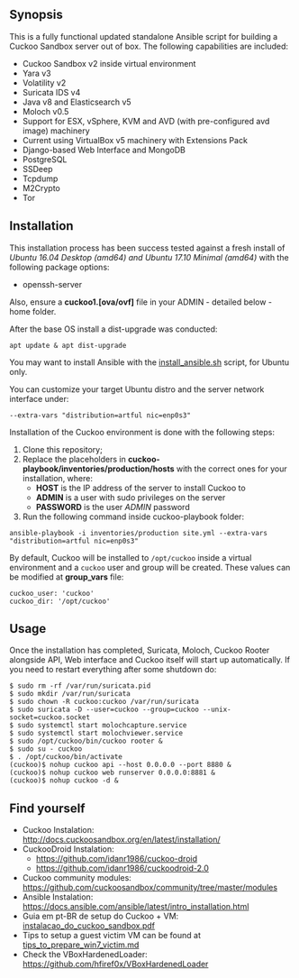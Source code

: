 ## Synopsis

This is a fully functional updated standalone Ansible script for building a Cuckoo Sandbox server out of box. The following capabilities are included:

- Cuckoo Sandbox v2 inside virtual environment
- Yara v3
- Volatility v2
- Suricata IDS v4
- Java v8 and Elasticsearch v5
- Moloch v0.5
- Support for ESX, vSphere, KVM and AVD (with pre-configured avd image) machinery
- Current using VirtualBox v5 machinery with Extensions Pack
- Django-based Web Interface and MongoDB
- PostgreSQL
- SSDeep
- Tcpdump
- M2Crypto
- Tor

## Installation

This installation process has been success tested against a fresh install of _Ubuntu 16.04 Desktop (amd64) and Ubuntu 17.10 Minimal (amd64)_ with the following package options:

- openssh-server

Also, ensure a **cuckoo1.[ova/ovf]** file in your ADMIN - detailed below - home folder.

After the base OS install a dist-upgrade was conducted:

`apt update & apt dist-upgrade`

You may want to install Ansible with the [install_ansible.sh](install_ansible.sh) script, for Ubuntu only.

You can customize your target Ubuntu distro and the server network interface under:

    --extra-vars "distribution=artful nic=enp0s3"

Installation of the Cuckoo environment is done with the following steps:

1. Clone this repository;
2. Replace the placeholders in **cuckoo-playbook/inventories/production/hosts** with the correct ones for your installation, where:
    - **HOST** is the IP address of the server to install Cuckoo to
    - **ADMIN** is a user with sudo privileges on the server
    - **PASSWORD** is the user _ADMIN_ password
4. Run the following command inside cuckoo-playbook folder:

```
ansible-playbook -i inventories/production site.yml --extra-vars "distribution=artful nic=enp0s3"
```

By default, Cuckoo will be installed to `/opt/cuckoo` inside a virtual environment and a `cuckoo` user and group will be created. These values can be modified at **group_vars** file:

    cuckoo_user: 'cuckoo'
    cuckoo_dir: '/opt/cuckoo'

## Usage

Once the installation has completed, Suricata, Moloch, Cuckoo Rooter alongside API, Web interface and Cuckoo itself will start up automatically.
If you need to restart everything after some shutdown do:

    $ sudo rm -rf /var/run/suricata.pid 
    $ sudo mkdir /var/run/suricata
    $ sudo chown -R cuckoo:cuckoo /var/run/suricata
    $ sudo suricata -D --user=cuckoo --group=cuckoo --unix-socket=cuckoo.socket
    $ sudo systemctl start molochcapture.service
    $ sudo systemctl start molochviewer.service
    $ sudo /opt/cuckoo/bin/cuckoo rooter &
    $ sudo su - cuckoo
    $ . /opt/cuckoo/bin/activate
    (cuckoo)$ nohup cuckoo api --host 0.0.0.0 --port 8880 &
    (cuckoo)$ nohup cuckoo web runserver 0.0.0.0:8881 &
    (cuckoo)$ nohup cuckoo -d &
    
## Find yourself

- Cuckoo Instalation: http://docs.cuckoosandbox.org/en/latest/installation/
- CuckooDroid Instalation:
    - https://github.com/idanr1986/cuckoo-droid
    - https://github.com/idanr1986/cuckoodroid-2.0
- Cuckoo community modules: https://github.com/cuckoosandbox/community/tree/master/modules
- Ansible Instalation: https://docs.ansible.com/ansible/latest/intro_installation.html
- Guia em pt-BR de setup do Cuckoo + VM: [instalacao_do_cuckoo_sandbox.pdf](references/instalacao_do_cuckoo_sandbox.pdf)
- Tips to setup a guest victim VM can be found at [tips_to_prepare_win7_victim.md](references/tips_to_prepare_win7_victim.md)
- Check the VBoxHardenedLoader: https://github.com/hfiref0x/VBoxHardenedLoader